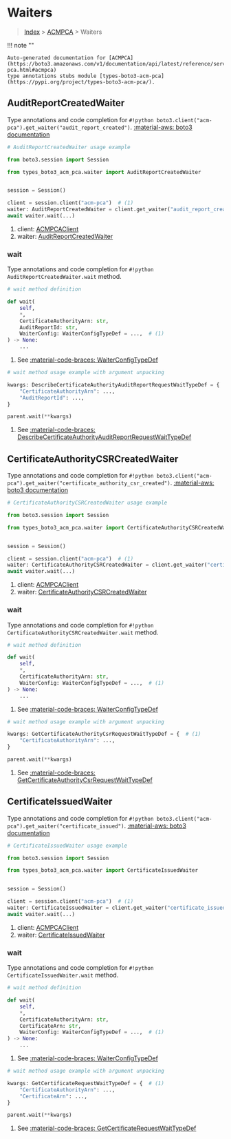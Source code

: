 # Waiters

> [Index](../README.md) > [ACMPCA](./README.md) > Waiters

!!! note ""

    Auto-generated documentation for [ACMPCA](https://boto3.amazonaws.com/v1/documentation/api/latest/reference/services/acm-pca.html#acmpca)
    type annotations stubs module [types-boto3-acm-pca](https://pypi.org/project/types-boto3-acm-pca/).

## AuditReportCreatedWaiter

Type annotations and code completion for `#!python boto3.client("acm-pca").get_waiter("audit_report_created")`.
[:material-aws: boto3 documentation](https://boto3.amazonaws.com/v1/documentation/api/latest/reference/services/acm-pca/waiter/AuditReportCreated.html#ACMPCA.Waiter.AuditReportCreated)

```python
# AuditReportCreatedWaiter usage example

from boto3.session import Session

from types_boto3_acm_pca.waiter import AuditReportCreatedWaiter


session = Session()

client = session.client("acm-pca")  # (1)
waiter: AuditReportCreatedWaiter = client.get_waiter("audit_report_created")  # (2)
await waiter.wait(...)
```

1. client: [ACMPCAClient](./client.md)
2. waiter: [AuditReportCreatedWaiter](./waiters.md#auditreportcreatedwaiter)


### wait

Type annotations and code completion for `#!python AuditReportCreatedWaiter.wait` method.

```python
# wait method definition

def wait(
    self,
    *,
    CertificateAuthorityArn: str,
    AuditReportId: str,
    WaiterConfig: WaiterConfigTypeDef = ...,  # (1)
) -> None:
    ...
```

1. See [:material-code-braces: WaiterConfigTypeDef](./type_defs.md#waiterconfigtypedef)


```python
# wait method usage example with argument unpacking

kwargs: DescribeCertificateAuthorityAuditReportRequestWaitTypeDef = {  # (1)
    "CertificateAuthorityArn": ...,
    "AuditReportId": ...,
}

parent.wait(**kwargs)
```

1. See [:material-code-braces: DescribeCertificateAuthorityAuditReportRequestWaitTypeDef](./type_defs.md#describecertificateauthorityauditreportrequestwaittypedef)
## CertificateAuthorityCSRCreatedWaiter

Type annotations and code completion for `#!python boto3.client("acm-pca").get_waiter("certificate_authority_csr_created")`.
[:material-aws: boto3 documentation](https://boto3.amazonaws.com/v1/documentation/api/latest/reference/services/acm-pca/waiter/CertificateAuthorityCSRCreated.html#ACMPCA.Waiter.CertificateAuthorityCSRCreated)

```python
# CertificateAuthorityCSRCreatedWaiter usage example

from boto3.session import Session

from types_boto3_acm_pca.waiter import CertificateAuthorityCSRCreatedWaiter


session = Session()

client = session.client("acm-pca")  # (1)
waiter: CertificateAuthorityCSRCreatedWaiter = client.get_waiter("certificate_authority_csr_created")  # (2)
await waiter.wait(...)
```

1. client: [ACMPCAClient](./client.md)
2. waiter: [CertificateAuthorityCSRCreatedWaiter](./waiters.md#certificateauthoritycsrcreatedwaiter)


### wait

Type annotations and code completion for `#!python CertificateAuthorityCSRCreatedWaiter.wait` method.

```python
# wait method definition

def wait(
    self,
    *,
    CertificateAuthorityArn: str,
    WaiterConfig: WaiterConfigTypeDef = ...,  # (1)
) -> None:
    ...
```

1. See [:material-code-braces: WaiterConfigTypeDef](./type_defs.md#waiterconfigtypedef)


```python
# wait method usage example with argument unpacking

kwargs: GetCertificateAuthorityCsrRequestWaitTypeDef = {  # (1)
    "CertificateAuthorityArn": ...,
}

parent.wait(**kwargs)
```

1. See [:material-code-braces: GetCertificateAuthorityCsrRequestWaitTypeDef](./type_defs.md#getcertificateauthoritycsrrequestwaittypedef)
## CertificateIssuedWaiter

Type annotations and code completion for `#!python boto3.client("acm-pca").get_waiter("certificate_issued")`.
[:material-aws: boto3 documentation](https://boto3.amazonaws.com/v1/documentation/api/latest/reference/services/acm-pca/waiter/CertificateIssued.html#ACMPCA.Waiter.CertificateIssued)

```python
# CertificateIssuedWaiter usage example

from boto3.session import Session

from types_boto3_acm_pca.waiter import CertificateIssuedWaiter


session = Session()

client = session.client("acm-pca")  # (1)
waiter: CertificateIssuedWaiter = client.get_waiter("certificate_issued")  # (2)
await waiter.wait(...)
```

1. client: [ACMPCAClient](./client.md)
2. waiter: [CertificateIssuedWaiter](./waiters.md#certificateissuedwaiter)


### wait

Type annotations and code completion for `#!python CertificateIssuedWaiter.wait` method.

```python
# wait method definition

def wait(
    self,
    *,
    CertificateAuthorityArn: str,
    CertificateArn: str,
    WaiterConfig: WaiterConfigTypeDef = ...,  # (1)
) -> None:
    ...
```

1. See [:material-code-braces: WaiterConfigTypeDef](./type_defs.md#waiterconfigtypedef)


```python
# wait method usage example with argument unpacking

kwargs: GetCertificateRequestWaitTypeDef = {  # (1)
    "CertificateAuthorityArn": ...,
    "CertificateArn": ...,
}

parent.wait(**kwargs)
```

1. See [:material-code-braces: GetCertificateRequestWaitTypeDef](./type_defs.md#getcertificaterequestwaittypedef)
